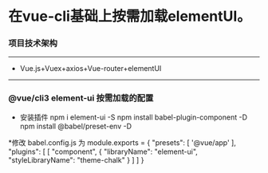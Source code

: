 # 在vue-cli基础上按需加载elementUI。

### 项目技术架构
***
*   Vue.js+Vuex+axios+Vue-router+elementUI
***

### @vue/cli3 element-ui 按需加载的配置
* 安装插件
npm i element-ui -S
npm install babel-plugin-component -D
npm install @babel/preset-env -D

*修改 babel.config.js 为
module.exports = {
  "presets": [
    '@vue/app'
  ],
  "plugins": [
    [
      "component",
      {
        "libraryName": "element-ui",
        "styleLibraryName": "theme-chalk"
      }
    ]
  ]
}
